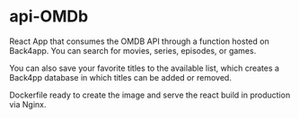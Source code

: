 # api-OMDb
React App that consumes the OMDB API through a function hosted on Back4app.
You can search for movies, series, episodes, or games.

You can also save your favorite titles to the available list, which creates a Back4pp database in which titles can be added or removed.

Dockerfile ready to create the image and serve the react build in production via Nginx.
